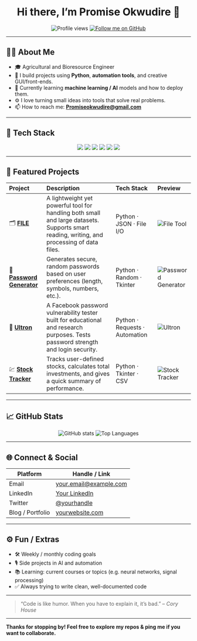 <!-- Banner / Hero Image -->

<h1 align="center">Hi there, I’m Promise Okwudire 👋</h1>

<p align="center">
  <img src="https://komarev.com/ghpvc/?username=chidexzy&color=green" alt="Profile views"/>
  <a href="https://github.com/chidexzy">
    <img src="https://img.shields.io/github/followers/chidexzy?label=Follow&style=social" alt="Follow me on GitHub"/>
  </a>
</p>

---

## 🧑‍💻 About Me

- 🎓 Agricultural and Bioresource Engineer
- 🔭 I build projects using **Python**, **automation tools**, and creative GUI/front-ends.  
- 🌱 Currently learning **machine learning / AI** models and how to deploy them.  
- ⚙️ I love turning small ideas into tools that solve real problems.  
- 📫 How to reach me: **[Promiseokwudire@gmail.com](mailto:promiseokwudire@gmail.com)**  

---

## 🧰 Tech Stack  

<p align="center">
  <img src="https://img.shields.io/badge/Python-3776AB?style=for-the-badge&logo=python&logoColor=white"/>
  <img src="https://img.shields.io/badge/Git-F05032?style=for-the-badge&logo=git&logoColor=white"/>
  <img src="https://img.shields.io/badge/Tkinter-006400?style=for-the-badge&logo=python&logoColor=white"/>
  <img src="https://img.shields.io/badge/JSON-000000?style=for-the-badge&logo=json&logoColor=white"/>
  <img src="https://img.shields.io/badge/APIs-00599C?style=for-the-badge&logo=fastapi&logoColor=white"/>
  <img src="https://img.shields.io/badge/Linux-333333?style=for-the-badge&logo=linux&logoColor=white"/>
</p>

---

## 🚀 Featured Projects  

| Project | Description | Tech Stack | Preview |
|:--------|:-------------|:-----------|:--------|
| 🗂️ **[FILE](https://github.com/chidexzy/file)** | A lightweight yet powerful tool for handling both small and large datasets. Supports smart reading, writing, and processing of data files. | Python · JSON · File I/O | ![File Tool](https://img.shields.io/badge/Data-Processing-blue?style=flat-square) |
| 🔐 **[Password Generator](https://github.com/chidexzy/password-generator)** | Generates secure, random passwords based on user preferences (length, symbols, numbers, etc.). | Python · Random · Tkinter | ![Password Generator](https://img.shields.io/badge/Security-Tool-red?style=flat-square) |
| 🤖 **[Ultron](https://github.com/chidexzy/ultron)** | A Facebook password vulnerability tester built for educational and research purposes. Tests password strength and login security. | Python · Requests · Automation | ![Ultron](https://img.shields.io/badge/Security-Audit-orange?style=flat-square) |
| 💹 **[Stock Tracker](https://github.com/chidexzy/stock-tracker)** | Tracks user-defined stocks, calculates total investments, and gives a quick summary of performance. | Python · Tkinter · CSV | ![Stock Tracker](https://img.shields.io/badge/Finance-Tracker-green?style=flat-square) |

---

## 📈 GitHub Stats

<p align="center">
  <img src="https://github-readme-stats.vercel.app/api?username=chidexzy&show_icons=true&theme=tokyonight" alt="GitHub stats"/>
  <img src="https://github-readme-stats.vercel.app/api/top-langs/?username=chidexzy&layout=compact&theme=tokyonight" alt="Top Languages"/>
</p>

---

## 🌐 Connect & Social

| Platform | Handle / Link |
|----------|-----------------|
| Email | your.email@example.com |
| LinkedIn | [Your LinkedIn](https://linkedin.com/in/your-profile) |
| Twitter | [@yourhandle](https://twitter.com/yourhandle) |
| Blog / Portfolio | [yourwebsite.com](https://yourwebsite.com) |

---

## ⚙️ Fun / Extras

- 🛠️ Weekly / monthly coding goals  
- 🎙️ Side projects in AI and automation  
- 📚 Learning: current courses or topics (e.g. neural networks, signal processing)  
- ✅ Always trying to write clean, well-documented code

---

> “Code is like humor. When you have to explain it, it’s bad.” – *Cory House*

---

**Thanks for stopping by! Feel free to explore my repos & ping me if you want to collaborate.**  

